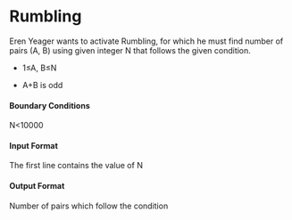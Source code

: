 # Rumbling

Eren Yeager wants to activate Rumbling, for which he must find number
of pairs (A, B) using given integer N that follows the given condition.

+ 1≤A, B≤N

+ A+B is odd

#### Boundary Conditions

N<10000

#### Input Format

The first line contains the value of N

#### Output Format

Number of pairs which follow the condition
